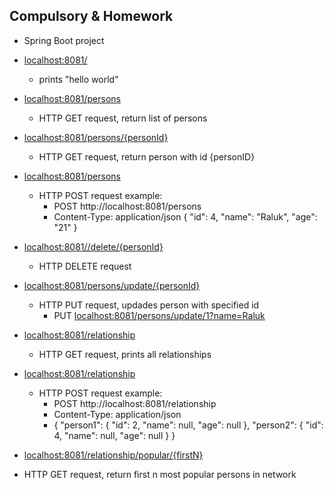 Compulsory & Homework
-
- Spring Boot project

- [localhost:8081/](https://localhost:8081)
  - prints "hello world"
- [localhost:8081/persons](https://localhost:8081/persons)
  - HTTP GET request, return list of persons
- [localhost:8081/persons/{personId}](https://localhost:8081/2)    
  - HTTP GET request, return person with id {personID}
- [localhost:8081/persons](https://localhost:8081/persons)  
  - HTTP POST request example:
      - POST http://localhost:8081/persons
      - Content-Type: application/json
{
  "id": 4,
  "name": "Raluk",
  "age": "21"
}
- [localhost:8081//delete/{personId}](https://localhost:8081/persons/delete/1)
  - HTTP DELETE request
- [localhost:8081/persons/update/{personId}](https://localhost:8081/persons/update/{personId})  
  - HTTP PUT request, updades person with specified id   
    - PUT [localhost:8081/persons/update/1?name=Raluk](http://localhost:8081/persons/update/4?name=Raluk)
- [localhost:8081/relationship](https://localhost:8081/relationship)
  - HTTP GET request, prints all relationships
- [localhost:8081/relationship](https://localhost:8081/relationship)
  - HTTP POST request example:
    - POST http://localhost:8081/relationship
    - Content-Type: application/json
    - {
  "person1": {
    "id": 2,
    "name": null,
    "age": null
  },
  "person2": {
    "id": 4,
    "name": null,
    "age": null
  }
}
- [localhost:8081/relationship/popular/{firstN}](https://localhost:8081/relationship/popular/2)
- HTTP GET request, return first n most popular persons in network
